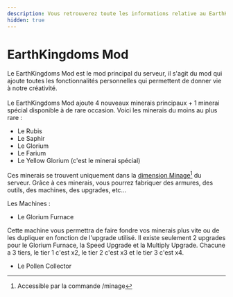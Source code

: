```yaml
---
description: Vous retrouverez toute les informations relative au EarthKingdoms Mod ici.
hidden: true
---
```


# EarthKingdoms Mod

Le EarthKingdoms Mod est le mod principal du serveur, il s'agit du mod qui ajoute toutes les fonctionnalités personnelles qui permettent de donner vie à notre créativité. \
\
Le EarthKingdoms Mod ajoute 4 nouveaux minerais principaux + 1 minerai spécial disponible à de rare occasion. Voici les minerais du moins au plus rare :&#x20;

* Le Rubis
* Le Saphir
* Le Glorium&#x20;
* Le Farium&#x20;
* Le Yellow Glorium (c'est le minerai spécial)

Ces minerais se trouvent uniquement dans la [dimension Minage](#user-content-fn-1)[^1] du serveur. Grâce à ces minerais, vous pourrez fabriquer des armures, des outils, des machines, des upgrades, etc...&#x20;

Les Machines :&#x20;

* Le Glorium Furnace

Cette machine vous permettra de faire fondre vos minerais plus vite ou de les dupliquer en fonction de l'upgrade utilisé. Il existe seulement 2 upgrades pour le Glorium Furnace, la Speed Upgrade et la Multiply Upgrade. Chacune a 3 tiers, le tier 1 c'est x2, le tier 2 c'est x3 et le tier 3 c'est x4.&#x20;

* Le Pollen Collector





[^1]: Accessible par la commande /minage
